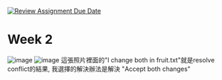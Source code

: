 [![Review Assignment Due Date](https://classroom.github.com/assets/deadline-readme-button-24ddc0f5d75046c5622901739e7c5dd533143b0c8e959d652212380cedb1ea36.svg)](https://classroom.github.com/a/qPD8ugtn)
# Week 2
![image](https://github.com/mvclab-ntust-course/homework2-B11115019/assets/127180001/4bce9b3f-b733-4483-9f73-a1a235fe90b0)
![image](https://github.com/mvclab-ntust-course/homework2-B11115019/assets/127180001/8efe7113-9d78-4241-9e60-8b6688708314) 這張照片裡面的"I change both in fruit.txt"就是resolve conflict的結果, 我選擇的解決辦法是解決 "Accept both changes"
